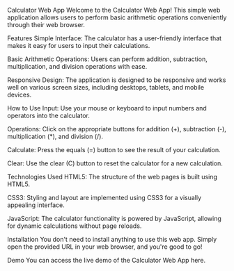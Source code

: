 Calculator Web App
Welcome to the Calculator Web App! This simple web application allows users to perform basic arithmetic operations conveniently through their web browser.

Features
Simple Interface: The calculator has a user-friendly interface that makes it easy for users to input their calculations.

Basic Arithmetic Operations: Users can perform addition, subtraction, multiplication, and division operations with ease.

Responsive Design: The application is designed to be responsive and works well on various screen sizes, including desktops, tablets, and mobile devices.

How to Use
Input: Use your mouse or keyboard to input numbers and operators into the calculator.

Operations: Click on the appropriate buttons for addition (+), subtraction (-), multiplication (*), and division (/).

Calculate: Press the equals (=) button to see the result of your calculation.

Clear: Use the clear (C) button to reset the calculator for a new calculation.

Technologies Used
HTML5: The structure of the web pages is built using HTML5.

CSS3: Styling and layout are implemented using CSS3 for a visually appealing interface.

JavaScript: The calculator functionality is powered by JavaScript, allowing for dynamic calculations without page reloads.

Installation
You don't need to install anything to use this web app. Simply open the provided URL in your web browser, and you're good to go!

Demo
You can access the live demo of the Calculator Web App here.
